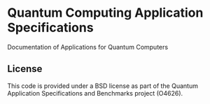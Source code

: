 # Quantum Computing Application Specifications

Documentation of Applications for Quantum Computers


## License

This code is provided under a BSD license as part of the Quantum Application Specifications and Benchmarks project (O4626).
